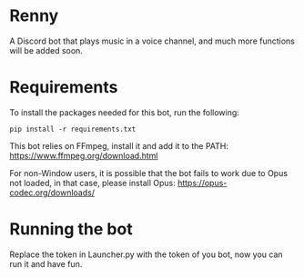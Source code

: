 # Renny

A Discord bot that plays music in a voice channel, and much more functions will be added soon.

# **Requirements**
To install the packages needed for this bot, run the following:
```
pip install -r requirements.txt
```
This bot relies on FFmpeg, install it and add it to the PATH:
https://www.ffmpeg.org/download.html

For non-Window users, it is possible that the bot fails to work due to Opus not loaded, in that case, please install Opus:
https://opus-codec.org/downloads/

# **Running the bot**
Replace the token in Launcher.py with the token of you bot, now you can run it and have fun.
